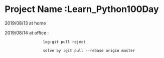# Project Name :Learn_Python100Day
2019/08/13 at home


2019/08/14 at office :

                     log:git pull reject

                     solve by :git pull --rebase origin master
                     
